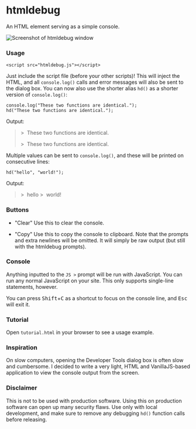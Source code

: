 # htmldebug
An HTML element serving as a simple console.

![Screenshot of htmldebug window](http://i.imgur.com/g6DBSrH.png)

### Usage

```
<script src="htmldebug.js"></script>
```

Just include the script file (before your other scripts)! This will inject the HTML, and all `console.log()` calls and error messages will also be sent to the dialog box. You can now also use the shorter alias `hd()` as a shorter version of `console.log()`:

```
console.log("These two functions are identical.");
hd("These two functions are identical.");
```

Output:
> &gt;&nbsp;&nbsp;These two functions are identical.
>
> &gt;&nbsp;&nbsp;These two functions are identical.

Multiple values can be sent to `console.log()`, and these will be printed on consecutive lines:

```
hd("hello", "world!");
```

Output:
> &gt;&nbsp;&nbsp;hello
> &gt;&nbsp;&nbsp;world!


### Buttons
- "Clear"
    Use this to clear the console.

- "Copy"
    Use this to copy the console to clipboard. Note that the prompts and extra newlines will be omitted. It will simply be raw output (but still with the htmldebug prompts).

### Console
Anything inputted to the `JS >` prompt will be run with JavaScript. You can run any normal JavaScript on your site. This only supports single-line statements, however.

You can press <kbd>Shift</kbd>+<kbd>C</kbd> as a shortcut to focus on the console line, and <kbd>Esc</kbd> will exit it.

### Tutorial
Open `tutorial.html` in your browser to see a usage example.

### Inspiration
On slow computers, opening the Developer Tools dialog box is often slow and cumbersome. I decided to write a very light, HTML and VanillaJS-based application to view the console output from the screen.

### Disclaimer
This is not to be used with production software. Using this on production software can open up many security flaws. Use only with local development, and make sure to remove any debugging `hd()` function calls before releasing.
